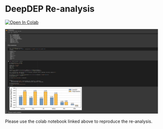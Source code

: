 # DeepDEP Re-analysis

[![Open In Colab](https://colab.research.google.com/assets/colab-badge.svg)](https://colab.research.google.com/github/danielchang2002/deepdep_reanalysis/blob/main/analysis.ipynb)

![colab](colab_screenshot.png)

Please use the colab notebook linked above to reproduce the re-analysis.
